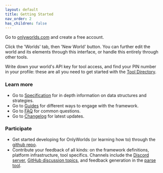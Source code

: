 ```yaml
---
layout: default
title: Getting Started
nav_order: 2
has_children: false
---
```


  
 
Go to [onlyworlds.com](https://www.onlyworlds.com) and create a free account. 

Click the 'Worlds' tab, then 'New World' button. You can further edit the world and its elements through this interface, or handle this entirely through other tools. 

Write down your world's API key for tool access, and find your PIN number in your profile: these are all you need to get started with the [Tool Directory](../tool-directory/).  

### Learn more

* Go to [Specification](../specification/) for in depth information on data structures and strategies.
* Go to [Guides](../guides/) for different ways to engage with the framework. 
* Go to [FAQ](../faq/) for common questions. 
* Go to [Changelog](./changelog/) for latest updates.

### Participate
* Get started developing for OnlyWorlds (or learning how to) through the [github repo](https://github.com/OnlyWorlds/OnlyWorlds).
* Contribute your feedback of all kinds: on the framework definitions, platform infrastructure, tool specifics. Channels include the [Discord server](https://discord.gg/twCjqvVBwb), [GitHub discussion topics](https://github.com/OnlyWorlds/OnlyWorlds/discussions), and feedback generation in the [parse tool](TODO).